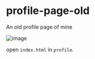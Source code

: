 # profile-page-old
An old profile page of mine

![image](https://github.com/sudovinay01/profile-page-old/assets/54681400/f7f3d7ed-f808-484e-8c5e-9354edd74d23)

open `index.html` in `profile`.
